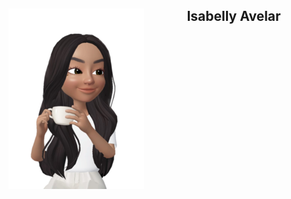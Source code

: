 
<div>
   <img align="left" src = "https://github.com/infosecisa/infosecisa/blob/main/icon.png" >
   <h2 align="center"> Isabelly Avelar</h2>
</div>
